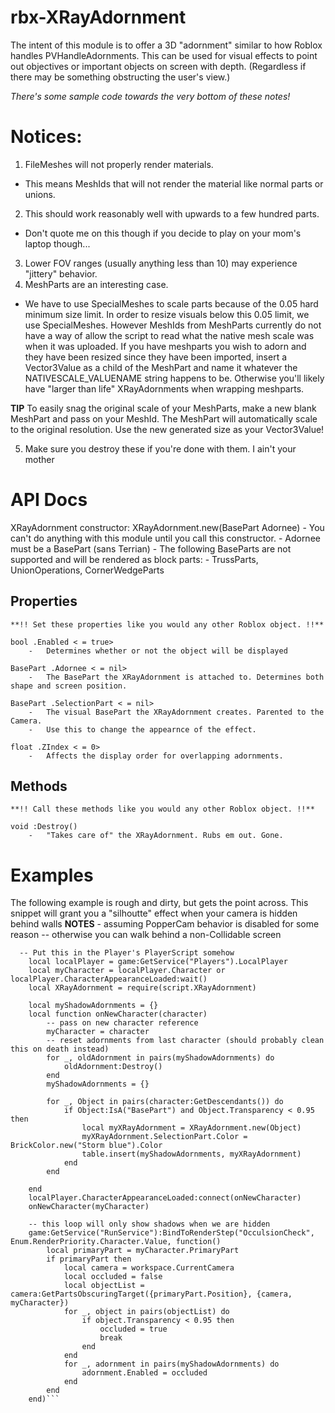 # rbx-XRayAdornment
The intent of this module is to offer a 3D "adornment" similar to how Roblox handles PVHandleAdornments.
This can be used for visual effects to point out objectives or important objects on screen with depth.
(Regardless if there may be something obstructing the user's view.)

*There's some sample code towards the very bottom of these notes!*

# Notices:
1. FileMeshes will not properly render materials.
  * This means MeshIds that will not render the material like normal parts or unions.
2. This should work reasonably well with upwards to a few hundred parts.
  * Don't quote me on this though if you decide to play on your mom's laptop though...
3. Lower FOV ranges (usually anything less than 10) may experience "jittery" behavior.
4. MeshParts are an interesting case. 
  * We have to use SpecialMeshes to scale parts because of the 0.05 hard minimum size limit.
In order to resize visuals below this 0.05 limit, we use SpecialMeshes. However MeshIds from MeshParts currently
do not have a way of allow the script to read what the native mesh scale was when it was uploaded.
If you have meshparts you wish to adorn and they have been resized since they have been imported, insert a Vector3Value
as a child of the MeshPart and name it whatever the NATIVESCALE_VALUENAME string happens to be. Otherwise you'll likely have
"larger than life" XRayAdornments when wrapping meshparts.

**TIP**
To easily snag the original scale of your MeshParts, make a new blank MeshPart and pass on your MeshId. The MeshPart will
automatically scale to the original resolution. Use the new generated size as your Vector3Value!

5) Make sure you destroy these if you're done with them.
I ain't your mother

# API Docs
XRayAdornment constructor:
	XRayAdornment.new(BasePart Adornee)
		- You can't do anything with this module until you call this constructor.
		- Adornee must be a BasePart (sans Terrian)
		- The following BaseParts are not supported and will be rendered as block parts:
			- TrussParts, UnionOperations, CornerWedgeParts

## Properties ##
	**!! Set these properties like you would any other Roblox object. !!**

	bool .Enabled < = true>
		- 	Determines whether or not the object will be displayed

	BasePart .Adornee < = nil>
		-	The BasePart the XRayAdornment is attached to. Determines both shape and screen position.

	BasePart .SelectionPart < = nil>
		- 	The visual BasePart the XRayAdornment creates. Parented to the Camera.
		- 	Use this to change the appearnce of the effect.

	float .ZIndex < = 0>
		- 	Affects the display order for overlapping adornments.

## Methods ##
	**!! Call these methods like you would any other Roblox object. !!**

	void :Destroy()
		-	"Takes care of" the XRayAdornment. Rubs em out. Gone.


# Examples
The following example is rough and dirty, but gets the point across.
This snippet will grant you a "silhoutte" effect when your camera is hidden behind walls
	**NOTES**
		- assuming PopperCam behavior is disabled for some reason
		-- otherwise you can walk behind a non-Collidable screen
 
```
  -- Put this in the Player's PlayerScript somehow
	local localPlayer = game:GetService("Players").LocalPlayer
	local myCharacter = localPlayer.Character or localPlayer.CharacterAppearanceLoaded:wait()
	local XRayAdornment = require(script.XRayAdornment)

	local myShadowAdornments = {}
	local function onNewCharacter(character)
		-- pass on new character reference
		myCharacter = character
		-- reset adornments from last character (should probably clean this on death instead)
		for _, oldAdornment in pairs(myShadowAdornments) do
			oldAdornment:Destroy()
		end
		myShadowAdornments = {}

		for _, Object in pairs(character:GetDescendants()) do
			if Object:IsA("BasePart") and Object.Transparency < 0.95 then
				local myXRayAdornment = XRayAdornment.new(Object)
				myXRayAdornment.SelectionPart.Color = BrickColor.new("Storm blue").Color
				table.insert(myShadowAdornments, myXRayAdornment)
			end
		end

	end
	localPlayer.CharacterAppearanceLoaded:connect(onNewCharacter)
	onNewCharacter(myCharacter)

	-- this loop will only show shadows when we are hidden
	game:GetService("RunService"):BindToRenderStep("OcculsionCheck", Enum.RenderPriority.Character.Value, function()
		local primaryPart = myCharacter.PrimaryPart
		if primaryPart then
			local camera = workspace.CurrentCamera
			local occluded = false
			local objectList = camera:GetPartsObscuringTarget({primaryPart.Position}, {camera, myCharacter})
			for _, object in pairs(objectList) do
				if object.Transparency < 0.95 then
					occluded = true
					break
				end
			end
			for _, adornment in pairs(myShadowAdornments) do
				adornment.Enabled = occluded
			end
		end
	end)```
